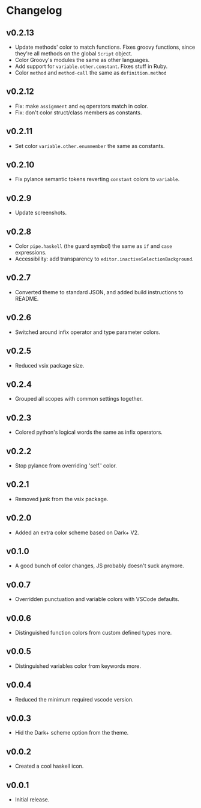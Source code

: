 # Changelog

## v0.2.13

- Update methods' color to match functions. Fixes groovy functions, since
  they're all methods on the global `Script` object.
- Color Groovy's modules the same as other languages.
- Add support for `variable.other.constant`. Fixes stuff in Ruby.
- Color `method` and `method-call` the same as `definition.method`

## v0.2.12

- Fix: make `assignment` and `eq` operators match in color.
- Fix: don't color struct/class members as constants.

## v0.2.11

- Set color `variable.other.enummember` the same as constants.

## v0.2.10

- Fix pylance semantic tokens reverting `constant` colors to `variable`.

## v0.2.9

- Update screenshots.

## v0.2.8

- Color `pipe.haskell` (the guard symbol) the same as `if` and `case` expressions.
- Accessibility: add transparency to `editor.inactiveSelectionBackground`.

## v0.2.7

- Converted theme to standard JSON, and added build instructions to README.

## v0.2.6

- Switched around infix operator and type parameter colors.

## v0.2.5

- Reduced vsix package size.

## v0.2.4

- Grouped all scopes with common settings together.

## v0.2.3

- Colored python's logical words the same as infix operators.

## v0.2.2

- Stop pylance from overriding 'self.' color.

## v0.2.1

- Removed junk from the vsix package.

## v0.2.0

- Added an extra color scheme based on Dark+ V2.

## v0.1.0

- A good bunch of color changes, JS probably doesn't suck anymore.

## v0.0.7

- Overridden punctuation and variable colors with VSCode defaults.
  
## v0.0.6

- Distinguished function colors from custom defined types more.

## v0.0.5

- Distinguished variables color from keywords more.

## v0.0.4

- Reduced the minimum required vscode version.

## v0.0.3

- Hid the Dark+ scheme option from the theme.

## v0.0.2

- Created a cool haskell icon.

## v0.0.1

- Initial release.
